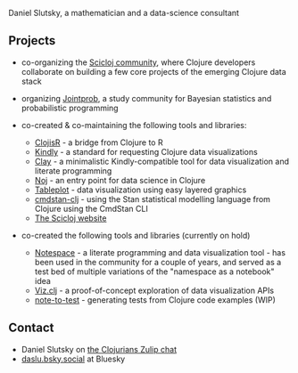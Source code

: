 Daniel Slutsky, a mathematician and a data-science consultant

## Projects
* co-organizing the [Scicloj community](https://scicloj.github.io/), where Clojure developers collaborate on building a few core projects of the emerging Clojure data stack
* organizing [Jointprob](https://scicloj.github.io/docs/community/groups/jointprob/), a study community for Bayesian statistics and probabilistic programming 

* co-created & co-maintaining the following tools and libraries:
  * [ClojisR](https://github.com/scicloj/clojisr) - a bridge from Clojure to R
  * [Kindly](https://scicloj.github.io/kindly-noted/) - a standard for requesting Clojure data visualizations
  * [Clay](https://scicloj.github.io/clay/) - a minimalistic Kindly-compatible tool for data visualization and literate programming
  * [Noj](https://github.com/scicloj/noj) - an entry point for data science in Clojure
  * [Tableplot](https://scicloj.github.io/tableplot) - data visualization using easy layered graphics
  * [cmdstan-clj](https://github.com/scicloj/cmdstan-clj) - using the Stan statistical modelling language from Clojure using the CmdStan CLI
  * [The Scicloj website](https://github.com/scicloj/scicloj.github.io)

* co-created the following tools and libraries (currently on hold)
  * [Notespace](https://github.com/scicloj/notespace) - a literate programming and data visualization tool - has been used in the community for a couple of years, and served as a test bed of multiple variations of the "namespace as a notebook" idea
  * [Viz.clj](https://scicloj.github.io/viz.clj/) - a proof-of-concept exploration of data visualization APIs
  * [note-to-test](https://github.com/scicloj/note-to-test) - generating tests from Clojure code examples (WIP)

## Contact
* Daniel Slutsky on [the Clojurians Zulip chat](https://scicloj.github.io/docs/community/chat/) 
* [daslu.bsky.social](https://bsky.app/profile/daslu.bsky.social) at Bluesky
